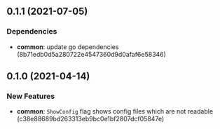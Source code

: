 ## 0.1.1 (2021-07-05)


### Dependencies

* **common**: update go dependencies (8b71edb0d5a280722e4547360d9d0afaf6e58346)



## 0.1.0 (2021-04-14)


### New Features

* **common**: `ShowConfig` flag shows config files which are not readable (c38e88689bd263313eb9bc0e1bf2807dcf05847e)



